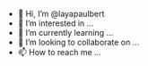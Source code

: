 - 👋 Hi, I’m @layapaulbert
- 👀 I’m interested in ...
- 🌱 I’m currently learning ...
- 💞️ I’m looking to collaborate on ...
- 📫 How to reach me ...

<!---
layapaulbert/layapaulbert is a ✨ special ✨ repository because its `README.md` (this file) appears on your GitHub profile.
You can click the Preview link to take a look at your changes.
--->
